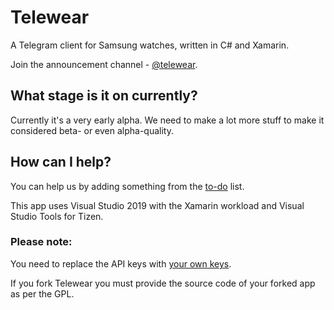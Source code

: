 # Telewear
A Telegram client for Samsung watches, written in C# and Xamarin.

Join the announcement channel - [@telewear](https://t.me/telewear).

## What stage is it on currently?
Currently it's a very early alpha. We need to make a lot more stuff to make it considered beta- or even alpha-quality.

## How can I help?
You can help us by adding something from the [to-do](https://github.com/telewear/telewear/projects/1) list.

This app uses Visual Studio 2019 with the Xamarin workload and Visual Studio Tools for Tizen.

### Please note:
You need to replace the API keys with [your own keys](https://core.telegram.org/api/obtaining_api_id).

If you fork Telewear you must provide the source code of your forked app as per the GPL.
